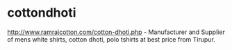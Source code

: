 cottondhoti
===========

http://www.ramrajcotton.com/cotton-dhoti.php - Manufacturer and Supplier of mens white shirts, cotton dhoti, polo tshirts at best price from Tirupur.
